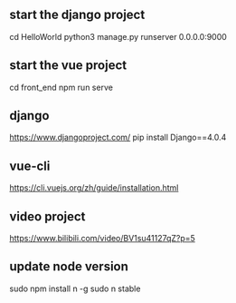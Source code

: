 ## start the django project
cd HelloWorld
python3 manage.py runserver 0.0.0.0:9000

## start the vue project
cd front_end
npm run serve

## django 
https://www.djangoproject.com/
pip install Django==4.0.4

## vue-cli
https://cli.vuejs.org/zh/guide/installation.html

## video project
https://www.bilibili.com/video/BV1su41127qZ?p=5

## update node version
sudo npm install n -g
sudo n stable